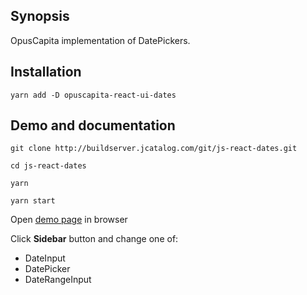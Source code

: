 ## Synopsis

OpusCapita implementation of DatePickers.

## Installation

`yarn add -D opuscapita-react-ui-dates`

## Demo and documentation

`git clone http://buildserver.jcatalog.com/git/js-react-dates.git`

`cd js-react-dates`

`yarn`

`yarn start`

Open [demo page](http://localhost:3000) in browser

Click **Sidebar** button and change one of:

* DateInput
* DatePicker
* DateRangeInput
